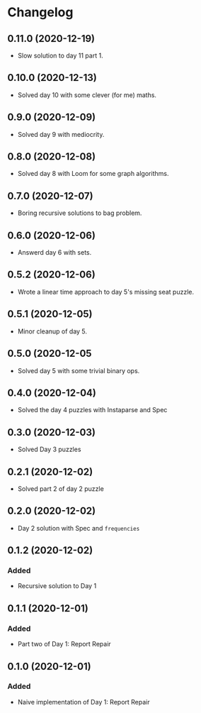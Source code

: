 # Changelog

## 0.11.0 (2020-12-19)

- Slow solution to day 11 part 1.

## 0.10.0 (2020-12-13)

- Solved day 10 with some clever (for me) maths.

## 0.9.0 (2020-12-09)

- Solved day 9 with mediocrity.

## 0.8.0 (2020-12-08)

- Solved day 8 with Loom for some graph algorithms.

## 0.7.0 (2020-12-07)

- Boring recursive solutions to bag problem.

## 0.6.0 (2020-12-06)

- Answerd day 6 with sets.

## 0.5.2 (2020-12-06)

- Wrote a linear time approach to day 5's missing seat puzzle.

## 0.5.1 (2020-12-05)

- Minor cleanup of day 5.

## 0.5.0 (2020-12-05

- Solved day 5 with some trivial binary ops.

## 0.4.0 (2020-12-04)

- Solved the day 4 puzzles with Instaparse and Spec

## 0.3.0 (2020-12-03)

- Solved Day 3 puzzles

## 0.2.1 (2020-12-02)

- Solved part 2 of day 2 puzzle

## 0.2.0 (2020-12-02)

- Day 2 solution with Spec and `frequencies`

## 0.1.2 (2020-12-02)

### Added

- Recursive solution to Day 1

## 0.1.1 (2020-12-01)

### Added

- Part two of Day 1: Report Repair

## 0.1.0 (2020-12-01)

### Added

- Naive implementation of Day 1: Report Repair
